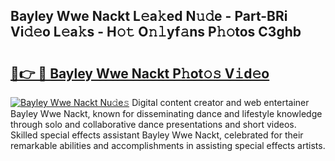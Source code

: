 ## Bayley Wwe Nackt L𝚎a𝚔ed N𝚞𝚍e - Part-BRi Vi𝚍𝚎o L𝚎a𝚔s - H𝚘𝚝 O𝚗𝚕yf𝚊ns P𝚑𝚘tos C3ghb

# <h2><a href="http://kfeju9.oniu.top/?m=Bayley+Wwe+Nackt">🔗👉 🔴 Bayley Wwe Nackt P𝚑ot𝚘𝚜 V𝚒d𝚎o</a></h2>

[![Bayley Wwe Nackt Nu𝚍e𝚜](https://i.imgur.com/0qMVB7G.gif)](http://kfeju9.oniu.top/?m=Bayley+Wwe+Nackt)
Digital content creator and web entertainer Bayley Wwe Nackt, known for disseminating dance and lifestyle knowledge through solo and collaborative dance presentations and short videos. Skilled special effects assistant Bayley Wwe Nackt, celebrated for their remarkable abilities and accomplishments in assisting special effects artists.  
